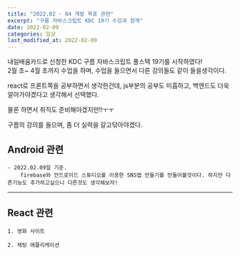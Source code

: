 ```yaml
---
title: "2022.02 - 04 개발 목표 관련"
excerpt: "구름 자바스크립트 KDC 19기 수강과 함께"
date: 2022-02-09
categories: 일상
last_modified_at: 2022-02-09
---
```


내일배움카드로 신청한 KDC 구름 자바스크립트 풀스택 19기를 시작하였다!  
 2월 초~ 4월 초까지 수업을 하며, 수업을 들으면서 다른 강의들도 같이 들을생각이다.

react로 프론트쪽을 공부하면서 생각한건데, js부분의 공부도 미흡하고, 백엔드도 더욱 알아가야겠다고 생각해서 선택했다.

물론 하면서 취직도 준비해야겠지만!!ㅜㅜ

구름의 강의를 들으며, 좀 더 실력을 갈고닦아야겠다.

## Android 관련

    - 2022.02.09일 기준.
        firebase와 안드로이드 스튜디오를 이용한 SNS앱 만들기를 만들어볼것이다. 하지만 다른기능도 추가하고싶으니 다른것도 생각해보자!

---

## React 관련

    1. 영화 사이트

    2. 채팅 애플리케이션
